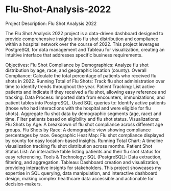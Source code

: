 # Flu-Shot-Analysis-2022
Project Description: Flu Shot Analysis 2022

The Flu Shot Analysis 2022 project is a data-driven dashboard designed to provide comprehensive insights into flu shot distribution and compliance within a hospital network over the course of 2022. This project leverages PostgreSQL for data management and Tableau for visualization, creating an intuitive interface that addresses specific business requirements.

Objectives:
Flu Shot Compliance by Demographics: Analyze flu shot distribution by age, race, and geographic location (county).
Overall Compliance: Calculate the total percentage of patients who received flu shots in 2022.
Running Total of Flu Shots: Track flu shot administration over time to identify trends throughout the year.
Patient Tracking: List active patients and indicate if they received a flu shot, allowing easy reference and tracking.
Data Process:
Imported data from encounters, immunizations, and patient tables into PostgreSQL.
Used SQL queries to:
Identify active patients (those who had interactions with the hospital and were eligible for flu shots).
Aggregate flu shot data by demographic segments (age, race) and time.
Filter patients based on eligibility and flu shot status.
Visualizations:
Flu Shots by Age: A breakdown of flu shot compliance across different age groups.
Flu Shots by Race: A demographic view showing compliance percentages by race.
Geographic Heat Map: Flu shot compliance displayed by county for easy location-based insights.
Running Total Chart: A timeline visualization tracking flu shot distribution across months.
Patient Shot Status List: An interactive table listing patients and their flu shot status for easy referencing.
Tools & Technology:
SQL (PostgreSQL): Data extraction, filtering, and aggregation.
Tableau: Dashboard creation and visualization, providing interactive insights for stakeholders.
This project showcases my expertise in SQL querying, data manipulation, and interactive dashboard design, making complex healthcare data accessible and actionable for decision-makers.
